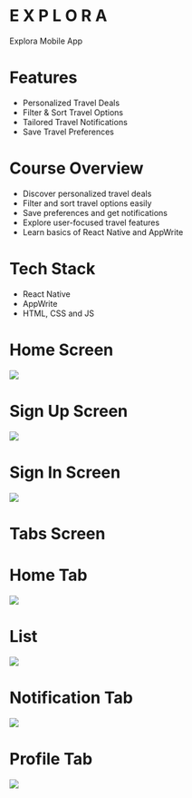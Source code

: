 # E X P L O R A
Explora Mobile App


# Features
* Personalized Travel Deals
* Filter & Sort Travel Options
* Tailored Travel Notifications
* Save Travel Preferences


# Course Overview
* Discover personalized travel deals 
* Filter and sort travel options easily 
* Save preferences and get notifications 
* Explore user-focused travel features  
* Learn basics of React Native and AppWrite  


# Tech Stack
* React Native
* AppWrite
* HTML, CSS and JS

# Home Screen
<img src="assets/images/onboarding.png">  

# Sign Up Screen
<img src="assets/images/sign up.png">  

# Sign In Screen
<img src="assets/images/login.png">  

# Tabs Screen
# Home Tab
<img src="assets/images/home.png"> 

# List
<img src="assets/images/list.png"> 

# Notification Tab
<img src="assets/images/notification.png"> 

# Profile Tab
<img src="assets/images/profile.png"> 
